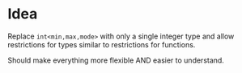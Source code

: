 # Idea

Replace `int<min,max,mode>` with only a single integer
type and allow restrictions for types similar to
restrictions for functions.

Should make everything more flexible AND easier to
understand.